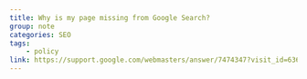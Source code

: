 ```yaml
---
title: Why is my page missing from Google Search?
group: note
categories: SEO
tags:
    - policy
link: https://support.google.com/webmasters/answer/7474347?visit_id=636749115878972356-3023123139&rd=1
---
```

